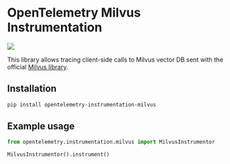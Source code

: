 # OpenTelemetry Milvus Instrumentation

<a href="https://pypi.org/project/opentelemetry-instrumentation-chromadb/">
    <img src="https://badge.fury.io/py/opentelemetry-instrumentation-chromadb.svg">
</a>

This library allows tracing client-side calls to Milvus vector DB sent with the official [Milvus library](https://github.com/milvus-io/milvus).

## Installation

```bash
pip install opentelemetry-instrumentation-milvus
```

## Example usage

```python
from opentelemetry.instrumentation.milvus import MilvusInstrumentor

MilvusInstrumentor().instrument()
```
